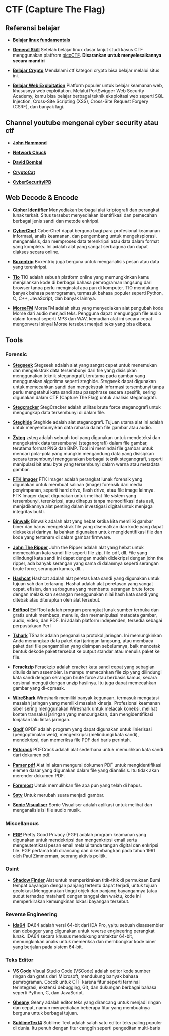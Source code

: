 # CTF (Capture The Flag)

## Referensi belajar

- [**Belajar linux fundamentals**](https://youtube.com/playlist?list=PLbLqbqNn7VYpnd7FggSeq18AgE4gdsy2F&si=yvxohtzsbHkPKcrI)

- [**General Skill**](https://youtube.com/playlist?list=PLvo0ImRdaj2GBaAYrYlLFmvocIoQRNcYp&si=Y3Ziko-6eRkVhYJb)
  Setelah belajar linux dasar lanjut studi kasus CTF menggunakan platfrom [picoCTF](https://picoctf.org/). **Disarankan untuk menyelesaikannya secara mandiri**

- [**Belajar Crypto**](https://cryptohack.org)
  Mendalami ctf kategori crypto bisa belajar melalui situs ini.

- [**Belajar Web Exploitation**](https://portswigger.net/)
  Platform populer untuk belajar keamanan web, khususnya web exploitation. Melalui PortSwigger Web Security Academy, kamu bisa belajar berbagai teknik eksploitasi web seperti SQL Injection, Cross-Site Scripting (XSS), Cross-Site Request Forgery (CSRF), dan banyak lagi.

## Channel youtube mengenai cyber security atau ctf

- [**John Hammond**](https://www.youtube.com/@_JohnHammond)

- [**Network Chuck**](https://www.youtube.com/@NetworkChuck)

- [**David Bombal**](https://www.youtube.com/@davidbombal)

- [**CryptoCat**](https://www.youtube.com/@_CryptoCat)

- [**CyberSecurityIPB**](https://www.youtube.com/@CyberSecurityIPB/videos)

## Web Decode & Encode

- [**Cipher Identifier**](https://www.dcode.fr/cipher-identifier)
  Menyediakan berbagai alat kriptografi dan perangkat lunak terkait. Situs tersebut menyediakan identifikasi dan pemecahan berbagai jenis sandi dan metode enkripsi.

- [**CyberChef**](https://gchq.github.io/CyberChef/)
  CyberChef dapat berguna bagi para profesional keamanan informasi, analis keamanan, dan pengembang untuk mengeksplorasi, menganalisis, dan memproses data terenkripsi atau data dalam format yang kompleks. Ini adalah alat yang sangat serbaguna dan dapat diakses secara online.

- [**Boxentriq**](https://www.boxentriq.com/)
  Boxentriq juga berguna untuk menganalisis pesan atau data yang terenkripsi.

- [**Tio**](https://tio.run/)
  TIO adalah sebuah platform online yang memungkinkan kamu menjalankan kode di berbagai bahasa pemrograman langsung dari browser tanpa perlu menginstal apa pun di komputer. TIO mendukung banyak bahasa pemrograman, termasuk bahasa populer seperti Python, C, C++, JavaScript, dan banyak lainnya.

- [**MorseFM**](https://morsefm.com/)
  MorseFM adalah situs yang menyediakan alat pengubah kode Morse dari audio menjadi teks. Pengguna dapat mengunggah file audio dalam format seperti MP3 dan WAV, kemudian alat ini secara cepat mengonversi sinyal Morse tersebut menjadi teks yang bisa dibaca.

## Tools

### Forensic

- [**Stegseek**](https://github.com/RickdeJager/stegseek)
  Stegseek adalah alat yang sangat cepat untuk menemukan dan mengekstrak data tersembunyi dari file yang disisipkan menggunakan teknik steganografi, terutama pada gambar yang menggunakan algoritma seperti steghide. Stegseek dapat digunakan untuk memecahkan sandi dan mengekstrak informasi tersembunyi tanpa perlu mengetahui kata sandi atau passphrase secara spesifik, sering digunakan dalam CTF (Capture The Flag) untuk analisis steganografi.

- [**Stegcracker**](https://github.com/Paradoxis/StegCracker)
  StegCracker adalah utilitas brute force steganografi untuk mengungkap data tersembunyi di dalam file.

- [**Steghide**](https://www.geeksforgeeks.org/how-to-install-steghide-tool-in-linux/)
  Steghide adalah alat steganografi. Tujuan utama alat ini adalah untuk menyembunyikan data rahasia dalam file gambar atau audio.

- [**Zsteg**](https://github.com/zed-0xff/zsteg)
  zsteg adalah sebuah tool yang digunakan untuk mendeteksi dan mengekstrak data tersembunyi (steganografi) dalam file gambar, terutama format PNG dan BMP. Tool ini memindai file gambar untuk mencari pola-pola yang mungkin mengandung data yang disisipkan secara tersembunyi menggunakan berbagai teknik steganografi, seperti manipulasi bit atau byte yang tersembunyi dalam warna atau metadata gambar.

- [**FTK Imager**](https://www.exterro.com/ftk-product-downloads/ftk-imager-version-4-7-1)
  FTK Imager adalah perangkat lunak forensik yang digunakan untuk membuat salinan (image) forensik dari media penyimpanan, seperti hard drive, flash drive, atau file image lainnya. FTK Imager dapat digunakan untuk melihat file sistem yang tersembunyi, terenkripsi, atau dihapus tanpa memodifikasi data asli, menjadikannya alat penting dalam investigasi digital untuk menjaga integritas bukti.

- [**Binwalk**](https://howtoinstall.co/package/binwalk)
  Binwalk adalah alat yang hebat ketika kita memiliki gambar biner dan harus mengekstrak file yang disematkan dan kode yang dapat dieksekusi darinya. Ia bahkan digunakan untuk mengidentifikasi file dan kode yang tertanam di dalam gambar firmware.

- [**John The Ripper**](https://www.openwall.com/john/)
  John the Ripper adalah alat yang hebat untuk memecahkan kata sandi file seperti file zip, file pdf, dll. File yang dilindungi kata sandi ini dapat dengan mudah didekripsi dengan john the ripper, ada banyak serangan yang sama di dalamnya seperti serangan brute force, serangan kamus, dll. .

- [**Hashcat**](https://hashcat.net/hashcat/)
  Hashcat adalah alat peretas kata sandi yang digunakan untuk tujuan sah dan terlarang. Hashat adalah alat peretasan yang sangat cepat, efisien, dan serbaguna yang membantu serangan brute force dengan melakukan serangan menggunakan nilai hash kata sandi yang ditebak atau diterapkan oleh alat tersebut.

- [**Exiftool**](https://www.geeksforgeeks.org/installing-and-using-exiftool-on-linux/)
  ExifTool adalah program perangkat lunak sumber terbuka dan gratis untuk membaca, menulis, dan memanipulasi metadata gambar, audio, video, dan PDF. Ini adalah platform independen, tersedia sebagai perpustakaan Perl

- [**Tshark**](https://tshark.dev/setup/)
  TShark adalah penganalisa protokol jaringan. Ini memungkinkan Anda menangkap data paket dari jaringan langsung, atau membaca paket dari file pengambilan yang disimpan sebelumnya, baik mencetak bentuk dekode paket tersebut ke output standar atau menulis paket ke file.

- [**Fcrackzip**](https://www.kali.org/tools/fcrackzip/)
  Fcrackzip adalah cracker kata sandi cepat yang sebagian ditulis dalam assembler. Ia mampu memecahkan file zip yang dilindungi kata sandi dengan serangan brute force atau berbasis kamus, secara opsional menguji dengan unzip hasilnya. Itu juga dapat memecahkan gambar yang di-cpmask.

- [**WireShark**](https://westoahu.hawaii.edu/cyber/forensics-weekly-executive-summmaries/real-time-forensics-hunting-with-wireshark/)
  Wireshark memiliki banyak kegunaan, termasuk mengatasi masalah jaringan yang memiliki masalah kinerja. Profesional keamanan siber sering menggunakan Wireshark untuk melacak koneksi, melihat konten transaksi jaringan yang mencurigakan, dan mengidentifikasi lonjakan lalu lintas jaringan.

- [**Qpdf**](https://installati-one.translate.goog/install-qpdf-kalilinux/?_x_tr_sl=en&_x_tr_tl=id&_x_tr_hl=id&_x_tr_pto=tc)
  QPDF adalah program yang dapat digunakan untuk linierisasi (pengoptimalan web), mengenkripsi (melindungi kata sandi), mendekripsi, dan memeriksa file PDF dari baris perintah.

- [**Pdfcrack**](https://www-kali-org.translate.goog/tools/pdfcrack/?_x_tr_sl=en&_x_tr_tl=id&_x_tr_hl=id&_x_tr_pto=tc)
  PDFCrack adalah alat sederhana untuk memulihkan kata sandi dari dokumen pdf.

- [**Parser pdf**](https://www-kali-org.translate.goog/tools/pdf-parser/?_x_tr_sl=en&_x_tr_tl=id&_x_tr_hl=id&_x_tr_pto=tc)
  Alat ini akan mengurai dokumen PDF untuk mengidentifikasi elemen dasar yang digunakan dalam file yang dianalisis. Itu tidak akan merender dokumen PDF.

- [**Foremost**](https://www-maketecheasier-com.translate.goog/use-foremost-recover-deleted-files-linux/?_x_tr_sl=en&_x_tr_tl=id&_x_tr_hl=id&_x_tr_pto=tc)
  Untuk memulihkan file apa pun yang telah di hapus.

- [**Sstv**](https://github.com/colaclanth/sstv)
  Untuk merubah suara menjadi gambar.

- [**Sonic Visualiser**](https://www.sonicvisualiser.org/)
  Sonic Visualiser adalah aplikasi untuk melihat dan menganalisis isi file audio musik.

### Miscellanous

- [**PGP**](https://www.digitalocean.com/community/tutorials/how-to-use-gpg-to-encrypt-and-sign-messages)
  Pretty Good Privacy (PGP) adalah program keamanan yang digunakan untuk mendekripsi dan mengenkripsi email serta mengautentikasi pesan email melalui tanda tangan digital dan enkripsi file. PGP pertama kali dirancang dan dikembangkan pada tahun 1991 oleh Paul Zimmerman, seorang aktivis politik.

### Osint

- [**Shadow Finder**](https://colab.research.google.com/github/Bellingcat/ShadowFinder/blob/main/ShadowFinderColab.ipynb#scrollTo=THK5ucX5vpP9)
  Alat untuk memperkirakan titik-titik di permukaan Bumi tempat bayangan dengan panjang tertentu dapat terjadi, untuk tujuan geolokasi.Menggunakan tinggi objek dan panjang bayangannya (atau sudut terhadap matahari) dengan tanggal dan waktu, kode ini memperkirakan kemungkinan lokasi bayangan tersebut.

### Reverse Engineering

- [**Ida64**](https://hex-rays.com/ida-free)
  IDA64 adalah versi 64-bit dari IDA Pro, yaitu sebuah disassembler dan debugger yang digunakan untuk reverse engineering perangkat lunak. IDA64 secara khusus mendukung arsitektur 64-bit, memungkinkan analis untuk memeriksa dan membongkar kode biner yang berjalan pada sistem 64-bit.

### Teks Editor

- [**VS Code**](https://code.visualstudio.com/)
  Visual Studio Code (VSCode) adalah editor kode sumber ringan dan gratis dari Microsoft, mendukung banyak bahasa pemrograman. Cocok untuk CTF karena fitur seperti terminal terintegrasi, ekstensi debugging, Git, dan dukungan berbagai bahasa seperti Python, C, dan JavaScript.

- [**Gheany**](https://www.geany.org/download/third-party/)
  Geany adalah editor teks yang dirancang untuk menjadi ringan dan cepat, namun menyediakan beberapa fitur yang membuatnya berguna untuk berbagai tujuan.
  
- [**SublimeText4**](https://www.sublimetext.com/download)
  Sublime Text adalah salah satu editor teks paling populer di dunia. Itu penuh dengan fitur canggih seperti pengeditan multi-baris
